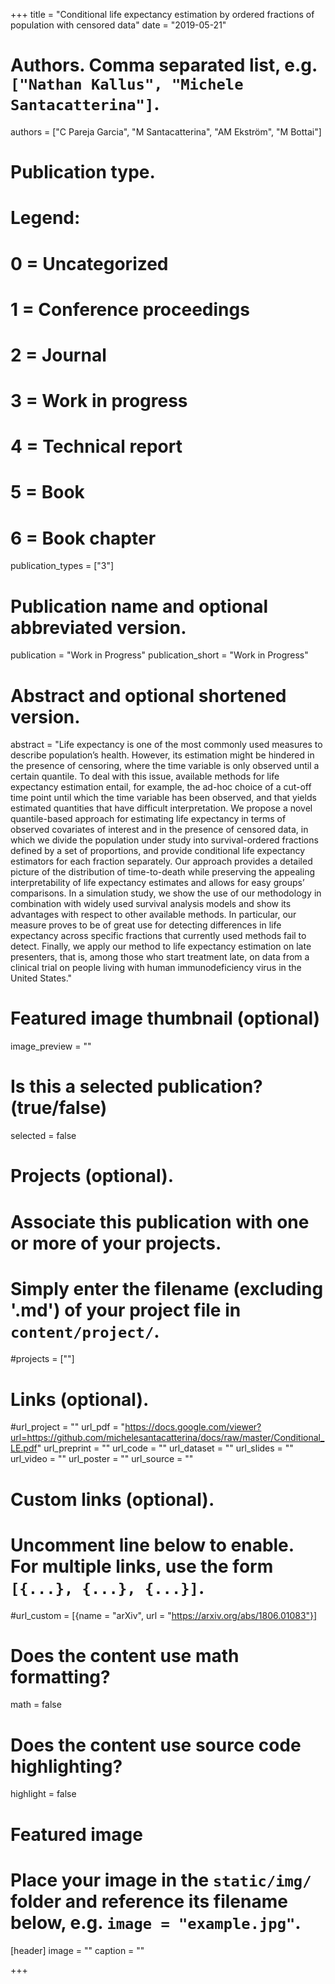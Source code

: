 +++
title = "Conditional life expectancy estimation by ordered fractions of population with censored data"
date = "2019-05-21"

# Authors. Comma separated list, e.g. `["Nathan Kallus", "Michele Santacatterina"]`.
authors = ["C Pareja Garcia", "M Santacatterina", "AM Ekström", "M Bottai"]

# Publication type.
# Legend:
# 0 = Uncategorized
# 1 = Conference proceedings
# 2 = Journal
# 3 = Work in progress
# 4 = Technical report
# 5 = Book
# 6 = Book chapter
publication_types = ["3"]

# Publication name and optional abbreviated version.
publication = "Work in Progress"
publication_short = "Work in Progress"

# Abstract and optional shortened version.
abstract = "Life expectancy is one of the most commonly used measures to describe population’s health. However, its estimation might be hindered in the presence of censoring, where the time variable is only observed until a certain quantile. To deal with this issue, available methods for life expectancy estimation entail, for example, the ad-hoc choice of a cut-off time point until which the time variable has been observed, and that yields estimated quantities that have difficult interpretation. We propose a novel quantile-based approach for estimating life expectancy in terms of observed covariates of interest and in the presence of censored data, in which we divide the population under study into survival-ordered fractions defined by a set of proportions, and provide conditional life expectancy estimators for each fraction separately. Our approach provides a detailed picture of the distribution of time-to-death while preserving the appealing interpretability of life expectancy estimates and allows for easy groups’ comparisons. In a simulation study, we show the use of our methodology in combination with widely used survival analysis models and show its advantages with respect to other available methods. In particular, our measure proves to be of great use for detecting differences in life expectancy across specific fractions that currently used methods fail to detect. Finally, we apply our method to life expectancy estimation on late presenters, that is, among those who start treatment late, on data from a clinical trial on people living with human immunodeficiency virus in the United States."

# Featured image thumbnail (optional)
image_preview = ""

# Is this a selected publication? (true/false)
selected = false

# Projects (optional).
#   Associate this publication with one or more of your projects.
#   Simply enter the filename (excluding '.md') of your project file in `content/project/`.
#projects = [""]

# Links (optional).
#url_project = ""
url_pdf = "https://docs.google.com/viewer?url=https://github.com/michelesantacatterina/docs/raw/master/Conditional_LE.pdf"
url_preprint = ""
url_code = ""
url_dataset = ""
url_slides = ""
url_video = ""
url_poster = ""
url_source = ""

# Custom links (optional).
#   Uncomment line below to enable. For multiple links, use the form `[{...}, {...}, {...}]`.
#url_custom = [{name = "arXiv", url = "https://arxiv.org/abs/1806.01083"}]

# Does the content use math formatting?
math = false

# Does the content use source code highlighting?
highlight = false

# Featured image
# Place your image in the `static/img/` folder and reference its filename below, e.g. `image = "example.jpg"`.
[header]
image = ""
caption = ""

+++


